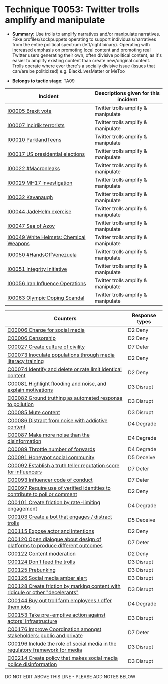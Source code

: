 # Technique T0053: Twitter trolls amplify and manipulate

* **Summary**: Use trolls to amplify narratives and/or manipulate narratives. Fake profiles/sockpuppets operating to support individuals/narratives from the entire political spectrum (left/right binary). Operating with increased emphasis on promoting local content and promoting real Twitter users generating their own, often divisive political content, as it's easier to amplify existing content than create new/original content. Trolls operate where ever there's a socially divisive issue (issues that can/are be politicized) e.g. BlackLivesMatter or MeToo

* **Belongs to tactic stage**: TA09


| Incident | Descriptions given for this incident |
| -------- | -------------------- |
| [I00005 Brexit vote](../incidents/I00005.md) | Twitter trolls amplify & manipulate |
| [I00007 Incirlik terrorists](../incidents/I00007.md) | Twitter trolls amplify & manipulate |
| [I00010 ParklandTeens](../incidents/I00010.md) | Twitter trolls amplify & manipulate |
| [I00017 US presidential elections](../incidents/I00017.md) | Twitter trolls amplify & manipulate |
| [I00022 #Macronleaks](../incidents/I00022.md) | Twitter trolls amplify & manipulate |
| [I00029 MH17 investigation](../incidents/I00029.md) | Twitter trolls amplify & manipulate |
| [I00032 Kavanaugh](../incidents/I00032.md) | Twitter trolls amplify & manipulate |
| [I00044 JadeHelm exercise](../incidents/I00044.md) | Twitter trolls amplify & manipulate |
| [I00047 Sea of Azov](../incidents/I00047.md) | Twitter trolls amplify & manipulate |
| [I00049 White Helmets: Chemical Weapons](../incidents/I00049.md) | Twitter trolls amplify & manipulate |
| [I00050 #HandsOffVenezuela](../incidents/I00050.md) | Twitter trolls amplify & manipulate |
| [I00051 Integrity Initiative](../incidents/I00051.md) | Twitter trolls amplify & manipulate |
| [I00056 Iran Influence Operations](../incidents/I00056.md) | Twitter trolls amplify & manipulate |
| [I00063 Olympic Doping Scandal](../incidents/I00063.md) | Twitter trolls amplify & manipulate |



| Counters | Response types |
| -------- | -------------- |
| [C00006 Charge for social media](../counters/C00006.md) | D2 Deny |
| [C00006 Censorship](../counters/C00006.md) | D2 Deny |
| [C00027 Create culture of civility](../counters/C00027.md) | D7 Deter |
| [C00073 Inoculate populations through media literacy training](../counters/C00073.md) | D2 Deny |
| [C00074 Identify and delete or rate limit identical content](../counters/C00074.md) | D2 Deny |
| [C00081 Highlight flooding and noise, and explain motivations](../counters/C00081.md) | D3 Disrupt |
| [C00082 Ground truthing as automated response to pollution](../counters/C00082.md) | D3 Disrupt |
| [C00085 Mute content](../counters/C00085.md) | D3 Disrupt |
| [C00086 Distract from noise with addictive content](../counters/C00086.md) | D4 Degrade |
| [C00087 Make more noise than the disinformation](../counters/C00087.md) | D4 Degrade |
| [C00089 Throttle number of forwards](../counters/C00089.md) | D4 Degrade |
| [C00091 Honeypot social community](../counters/C00091.md) | D5 Deceive |
| [C00092 Establish a truth teller reputation score for influencers](../counters/C00092.md) | D7 Deter |
| [C00093 Influencer code of conduct](../counters/C00093.md) | D7 Deter |
| [C00097 Require use of verified identities to contribute to poll or comment](../counters/C00097.md) | D2 Deny |
| [C00101 Create friction by rate-limiting engagement](../counters/C00101.md) | D4 Degrade |
| [C00103 Create a bot that engages / distract trolls](../counters/C00103.md) | D5 Deceive |
| [C00115 Expose actor and intentions](../counters/C00115.md) | D2 Deny |
| [C00120 Open dialogue about design of platforms to produce different outcomes](../counters/C00120.md) | D7 Deter |
| [C00122 Content moderation](../counters/C00122.md) | D2 Deny |
| [C00124 Don't feed the trolls](../counters/C00124.md) | D3 Disrupt |
| [C00125 Prebunking](../counters/C00125.md) | D3 Disrupt |
| [C00126 Social media amber alert](../counters/C00126.md) | D3 Disrupt |
| [C00128 Create friction by marking content with ridicule or other "decelerants"](../counters/C00128.md) | D3 Disrupt |
| [C00144 Buy out troll farm employees / offer them jobs](../counters/C00144.md) | D4 Degrade |
| [C00153 Take pre-emptive action against actors' infrastructure](../counters/C00153.md) | D3 Disrupt |
| [C00176 Improve Coordination amongst stakeholders: public and private](../counters/C00176.md) | D7 Deter |
| [C00196 Include the role of social media in the regulatory framework for media](../counters/C00196.md) | D3 Disrupt |
| [C00214 Create policy that makes social media police disinformation](../counters/C00214.md) | D3 Disrupt |


DO NOT EDIT ABOVE THIS LINE - PLEASE ADD NOTES BELOW